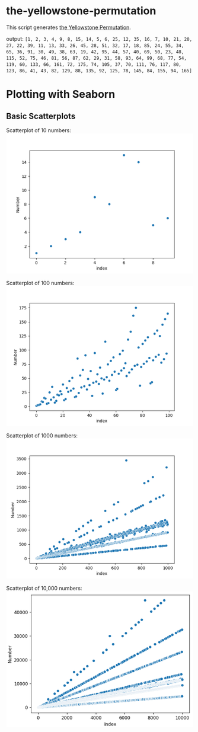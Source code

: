 # the-yellowstone-permutation
This script generates [the Yellowstone Permutation](https://www.youtube.com/watch?v=DUaqiM1bGX4). 

output: `[1, 2, 3, 4, 9, 8, 15, 14, 5, 6, 25, 12, 35, 16, 7, 10, 21, 20, 27, 22, 39, 11, 13, 33, 26, 45, 28, 51, 32, 17, 18, 85, 24, 55, 34, 65, 36, 91, 30, 49, 38, 63, 19, 42, 95, 44, 57, 40, 69, 50, 23, 48, 115, 52, 75, 46, 81, 56, 87, 62, 29, 31, 58, 93, 64, 99, 68, 77, 54, 119, 60, 133, 66, 161, 72, 175, 74, 105, 37, 70, 111, 76, 117, 80, 123, 86, 41, 43, 82, 129, 88, 135, 92, 125, 78, 145, 84, 155, 94, 165]`

# Plotting with Seaborn
## Basic Scatterplots
Scatterplot of 10 numbers:
![1000 numbers](images/10.png)

Scatterplot of 100 numbers:
![1000 numbers](images/100.png)

Scatterplot of 1000 numbers:
![1000 numbers](images/1000.png)

Scatterplot of 10,000 numbers:
![10000 numbers](images/10000.png)